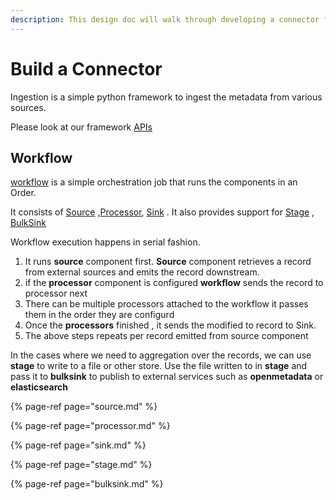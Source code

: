 ```yaml
---
description: This design doc will walk through developing a connector for OpenMetadata
---
```


# Build a Connector

Ingestion is a simple python framework to ingest the metadata from various sources.

Please look at our framework [APIs](https://github.com/open-metadata/OpenMetadata/tree/main/ingestion/src/metadata/ingestion/api)

## Workflow

[workflow](https://github.com/open-metadata/OpenMetadata/blob/main/ingestion/src/metadata/ingestion/api/workflow.py) is a simple orchestration job that runs the components in an Order.

It consists of [Source](source.md) ,[Processor](processor.md), [Sink](sink.md) . It also provides support for [Stage](stage.md) , [BulkSink](bulksink.md)

Workflow execution happens in serial fashion.

1. It runs **source** component first. **Source** component retrieves a record from external sources and emits the record downstream. 
2. if the **processor** component is configured **workflow** sends the record to processor next
3. There can be multiple processors attached to the workflow it passes them in the order they are configurd
4. Once the **processors** finished , it sends the modified to record to Sink. 
5. The above steps repeats per record emitted from source component

In the cases where we need to aggregation over the records, we can use **stage** to write to a file or other store. Use the file written to in **stage** and pass it to **bulksink** to publish to external services such as **openmetadata** or **elasticsearch**

{% page-ref page="source.md" %}

{% page-ref page="processor.md" %}

{% page-ref page="sink.md" %}

{% page-ref page="stage.md" %}

{% page-ref page="bulksink.md" %}

